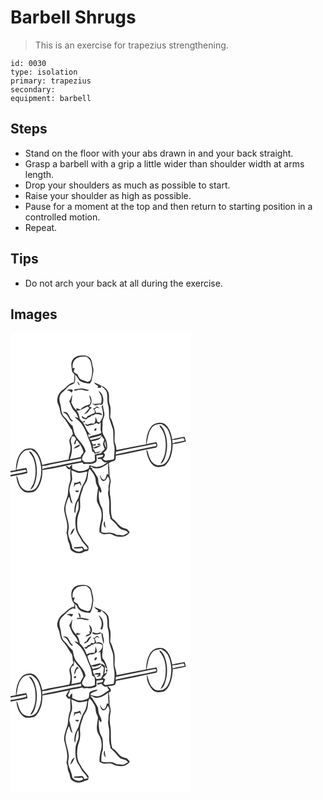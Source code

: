 # Barbell Shrugs
> This is an exercise for trapezius strengthening.

``` 
id: 0030 
type: isolation 
primary: trapezius 
secondary:  
equipment: barbell 
``` 

## Steps

 - Stand on the floor with your abs drawn in and your back straight.
 - Grasp a barbell with a grip a little wider than shoulder width at arms length.
 - Drop your shoulders as much as possible to start.
 - Raise your shoulder as high as possible.
 - Pause for a moment at the top and then return to starting position in a controlled motion.
 - Repeat.

## Tips

 - Do not arch your back at all during the exercise.

## Images

<svg width="288" height="275pt" viewBox="0 0 216 275" xmlns="http://www.w3.org/2000/svg"><g fill="#FFF"><path d="M0 0h216v275H0V172.3c6.78-1.27 13.64-2.24 20.29-4.13-.21-2.11-.59-4.21-1.37-6.19-3.94.87-7.9 1.6-11.87 2.29 1.69-7.11 1.92-15.27 7.44-20.73 2.53-2.94 6.57-3.05 10.11-3.67 2.82 2.01 5.98 3.86 7.67 7.02 6.2 11.11 6.13 25.3.22 36.51-1.85 3.47-5.18 6.41-9.37 5.95-5.37 1.2-9.99-2.89-12.01-7.51-1.92-3.39-1.7-7.63-4.09-10.77.34 6.88 2.64 14.41 8.3 18.77 3.52 2.9 8.32 1.59 12.39 1.02 4.09-1.96 6.21-6.31 7.91-10.28 2.2-5.02 2.73-10.57 2.62-16 16.08-2.15 31.84-6.27 47.8-9.15.49.51 1.48 1.55 1.97 2.06 4.52-.91 9.58.83 13.7-1.81 2.73-2.06 1.61-5.51 1.28-8.35 2.62-.48 5.24-1.07 7.91-1.13.91 3.78-4.25 2.42-6.1 3.84-.93 2.64 2.29.89 3.72 1.08 1.98 2.81 4.6 5.58 8.52 4-1.89 1.16-3.77 2.34-5.6 3.58-2.75.92-5.46 2.51-8.45 2.14-2.8-.36-5.47-1.35-8.19-2.05-.32 1.31-.65 2.63-.99 3.95-3.47 2.26-7.67 3.53-11.82 3.2-2.8-.51-5.32-1.91-7.92-2.99-.03-1.64-.07-3.28-.13-4.92-1.49.91-2.44 2.37-3.34 3.82-1.15-1.34-2.46-2.58-4.42-2.01 1.67 1.55 3.26 5.85 5.9 3.26-.68 3.59-.35 7.24-.1 10.85.42 3.5-1.42 6.64-2.06 9.98-.89 3.68-.65 7.51-1.36 11.21-1.6 5.21-3.88 10.32-4.2 15.82.14 7.2 3.77 13.85 3.74 21.08.02 2.76-.26 5.53-.96 8.21 1.7 3.72.91 8.02 2.88 11.64 1.34 2.46 1 5.42 2.14 7.92 3.85 4.87 11.83 6.23 16.82 2.43 1.42-.47 3.54-.08 4.33-1.65.58-1.23.15-2.65.22-3.95-2.35-3.66-5.94-6.36-7.86-10.3-1.91-3.81-4.95-7.18-5.33-11.6-.73-6.49-.55-13.35 2.02-19.45 2.4-5.5.64-11.54 1.21-17.29.59-4.14 2.43-7.95 3.51-11.97.85-3.7 4.13-6.26 4.93-9.98 1.5-4.16.29-8.98 2.95-12.72 3.75 4.03 7.35 9 7.37 14.75.04 2.89 1.87 5.26 2.73 7.91-.62 5.29-1.81 10.6-1.33 15.95 1.33 4.51 4.76 8.22 5.26 13 1.82 8.27-3.15 16.04-2.13 24.34 1.61.92 3.17 2.15 5.07 2.38 2.73.19 5.42-.75 8.14-.42 3.34.99 6.26 3.33 9.89 3.21 4.8 1.07 10.7-.78 13.1-5.3-1.6-1.7-2.86-4.24-5.48-4.38-7.1-.86-9.8-8.46-15.36-11.95-2.93-7.94-1.04-16.59-2.18-24.8-1.28-6.11-1.36-12.56.11-18.64.83-3.22-1.47-6.15-1.36-9.35.15-4.58-.13-9.16-.88-13.68.89-.6 1.78-1.18 2.69-1.74 1.71-.55 3.71-.69 5.06-2.01.96-1.56.58-3.52.8-5.26 15.31-2.57 30.41-6.23 45.65-9.14 1.17-.45 3.11-.13 3.63-1.55 1.18-1.78-.14-3.74-.6-5.52-4 .78-8.01 1.53-12.02 2.29 1.99-6.63 1.91-14.16 6.53-19.75 2.45-3.53 6.99-4.19 10.97-4.37 4.41 1.66 7.85 5.36 9.49 9.75 3.83 9.78 3.79 21.06-.09 30.82-1.82 4.37-5.41 9.13-10.7 8.77-4.88 1.05-9.25-2.54-11.36-6.64-1.92-3.21-2.48-6.95-3.61-10.44-.33-.23-1-.69-1.33-.91.93 6.6 2.99 13.59 8.14 18.16 3.74 3.28 9.18 2.19 13.51 1 7.79-6.16 9.69-16.94 9.98-26.33 5.34-.76 10.66-1.75 15.85-3.21-.52-1.85-1.01-3.71-1.6-5.54-4.99.76-9.96 1.64-14.81 3-1.21-6.15-2.8-12.74-7.55-17.19-4.3-4.3-11.48-3-16.03.15-6.07 5.9-7.54 14.88-7.84 22.99-11.89 2.06-23.73 4.49-35.56 6.89.19-3.72-1.54-7.05-2.32-10.58.05-5.66.98-11.5-.76-17.03-1.32-3.91-1.93-8.16-4.46-11.54.42-5.6 1.32-11.51-.88-16.86-1.26-4.51.52-9.46-1.49-13.88-1.52-3.08-4.14-5.86-7.45-6.96-3.3-1.06-6.09-3.23-9.43-4.2 1.06 2.13 3.09 3.35 5.1 4.46-.31.4-.92 1.22-1.23 1.62 1.38.12 2.76.23 4.14.35l.44-2.25c2.34 1.99 4.89 3.9 6.46 6.61 1.81 5.34.23 11.18 2.01 16.52 1.44 4.91.82 10.09 1.08 15.12 1.47 4.42 2.89 8.86 4.44 13.26 1.4 6.2-.07 12.68 1.41 18.89 1.62 5.47.02 11.13.19 16.7l-.52.95c-3.22.78-6.53 1.08-9.79 1.65-1.17-.71-2.34-1.4-3.56-2.01 2.09-1.8 4.59-5.79.92-7.42 1.95-1.56 4.16-3.25 4.57-5.89.34-2.73-.32-5.46-.86-8.12-.78-4.09-4.22-7.09-4.8-11.26-.44-3.59.43-7.21.09-10.83-.27-2.47.96-4.72 1.67-7.01 2.04-4.83-1.55-9.65-1-14.6-.57.71-1.13 1.42-1.68 2.13.82 3.78 2.17 7.64 1.44 11.56-.78 2.71-2.42 5.06-3.72 7.53l-2.88-.52c-.38-2.22-1.31-4.26-2.37-6.22.06 2.8.23 5.72-1.47 8.13-2.72-.36-5.54-.34-7.87 1.32-1.21-.48-2.43-.97-3.64-1.46 1.09 1.17 2.02 3.51 4.03 3.03 3.29-1.55 7.29-.94 10.14-3.49.95.37 1.88.76 2.81 1.18.77-.65 1.55-1.29 2.34-1.92.07 2.91.01 5.83-.18 8.74.34 1.27.69 2.54 1.05 3.81-4.73 2.83-10.68 2.29-15.27 5.29-.08-1.28-.74-2.64-.29-3.92l3.28 1.16c-5.45-3.62-6.52-10.31-10.09-15.36h2.42c-.01-.54-.02-1.61-.03-2.15-.87.58-1.73 1.16-2.59 1.76-1.1-1.12-2.22-2.22-3.34-3.31-.8-3.48-1.06-7.38-3.84-9.99 4.87-.73 8.98-3.32 13.37-5.32.66.56 1.32 1.13 1.98 1.7-1.22 1.59-2.4 3.23-3.61 4.84-1.13.86-2.11 1.87-2.71 3.18 1.61-.9 3.18-1.87 4.7-2.91 1.06-2.12 2.55-3.98 4.65-5.15-1.16-.53-2.31-1.08-3.46-1.62 4.26-3.24 3.52-10.07.49-13.91-.38 2.65 1.11 5 1.54 7.52-.31 1.39-.81 2.72-1.24 4.08-4.21.86-8.06 2.8-11.11 5.85a41.34 41.34 0 0 1-5.11-1.35c.16.66.47 1.98.63 2.64-3.01-2.54-4.99-5.95-6.45-9.55.43-3.05 1.01-6.08 1.24-9.16-1.85 2.26-1.7 5.59-3.84 7.6 2.01 3.84 2.84 8.37 6.01 11.52 2.45 2.33 3.99 5.32 4.9 8.54-1.57-.51-3.14-1-4.73-1.41 2.56 2.73 5.89 4.69 8.14 7.72 3.73 5.38 6.6 11.28 8.47 17.54 2.64 5.11 4.21 10.59 4.84 16.29 1.67.49 2.72 1.6 3.14 3.31.39-.41.77-.82 1.17-1.22 2.38.35 4.37-1.03 6.34-2.12-2.25.27-4.52.63-6.65 1.46-1.12-1.8-2.25-3.59-3.38-5.39 3.72 1.35 7.36-1.5 10.35-3.33-3.4.33-6.58 1.56-9.63 2.99-.19-.68-.56-2.03-.74-2.7.78.06 2.35.19 3.14.26l.96-2.21c-1.33.29-2.66.59-3.98.9-.57-1.33-1.16-2.64-1.75-3.95 3.05-.57 6.18-1.05 9.03-2.35 1.4-1.07 2.3-2.65 3.42-3.99 1.02 1.4 2.05 2.8 3.06 4.21-.57 1.92-1.29 3.82-1.53 5.82.51 1.95 1.4 3.78 2.16 5.65-1.84 1.33-3.18 3.16-4.65 4.84-2.47.6-4.98.99-7.4 1.78.07 2.26.16 4.53.32 6.8-3.44 3.25-8.33 2.22-12.59 2.1-.97-.97-1.94-1.93-2.92-2.89-.44-4.01 2.63-6.8 4.26-10.09-1.6-8.11-8.76-12.92-12.71-19.73-1.53-3.43-1.96-7.23-2.97-10.82-4.17-2.87-6.2-7.72-10.09-10.87-4.02-3.99-3.16-10.15-4.63-15.19-1.31-4.3-1.84-9.6 1.5-13.14 2.65-2.4 5.28-4.81 7.71-7.43 2.13-2.39 5.63-2.8 7.94-4.85.88-3.22.59-6.62.68-9.92 2.16 2.02 3.25 4.85 5.15 7.08 3.58 2.87 8.32 3.21 12.71 3.63.8-1.52 1.9-2.97 2.1-4.72.54-5.02 3.05-10.01 1.36-15.09-1.32-3.91-.61-8.96-4.31-11.68-3.17-2.76-7.73-2.12-11.61-2-5.03.24-9.63 4.45-9.99 9.53-.07 3.32.61 6.6 1.02 9.89l2.73 3.12c-.14 3.17-.28 6.34-.59 9.5-5.61.66-8.82 5.64-13.04 8.73-5.71 3.75-9.03 11.92-5.63 18.24 1.71 3.18 1.67 6.87 2.75 10.25 1.07 3.37 3.94 5.62 5.93 8.42 2.77 3.66 4.54 7.99 7.51 11.5.41 1.6.82 3.2 1.24 4.8-1.38 2.13-2.97 4.16-4.02 6.49-.76 2.73.58 5.45.9 8.15.96 5.41-1.72 10.49-2.06 15.83-10.53 2.41-21.31 3.69-31.72 6.59-1.33-6.5-3.51-13.34-8.67-17.84-3.73-3.1-9.14-1.98-13.22-.3-7.61 5.47-9.45 15.6-9.68 24.39-2.16.34-4.3.72-6.44 1.18l-.01-.83V0m80.02 57.87c.63 1.88 1.21 3.9 2.79 5.24.4-2.27-1.49-3.72-2.79-5.24m-3.35 10.07c-.1.38-.29 1.15-.39 1.53 2.61-.29 5.14-1.11 7.76-1.36 3.51-.37 7.07 3.06 10.21.28-3.4-.36-6.61-2.04-10.08-1.68-2.53.21-5 .81-7.5 1.23m-9.1 1.54c2.4-.91 4.25.59 5.57 2.42.54-1.1 1.82-2.04 1.5-3.39-2.17-1.24-5.46-1.19-7.07.97m38.21.08c.83 2.25 2.28 4.21 3.19 6.43.61 2.9.52 5.94-.29 8.8-3.68.12-7.49 1.17-11.05-.22 1.37.97 2.82 1.84 4.31 2.62 2.14-.39 4.49-2.06 6.61-.86.51-.14 1.54-.42 2.05-.55 1.81-5.74.62-12.97-4.82-16.22m-7.02 21.22c1.92.9 3.29 3.95 1.85 5.69-2.84.63-5.12 2.52-7.89 3.3-.68.87-1.35 1.75-2.01 2.63-1.81-.47-3.52-1.29-4.65-2.86-1.75 2.97 2.89 3.96 4.96 4.32 1.21-1.55 2.68-2.87 4.73-3.07l1.56-1.6c1.69-.24 3.31-.76 4.65-1.86 2.8.04 5.56.52 8.19 1.52-.83-3.53-4.97-2.92-7.72-3.02-.02-1.56-.58-2.9-1.68-4.03.92-.72 1.84-1.43 2.77-2.15 1.15.44 2.34.8 3.54 1.08-1.02-.9-2.1-1.74-3.14-2.6-1.64 1.07-2.93 3.05-5.16 2.65m-35.98 4.23c2.11 1.28 4.69 2.2 5.79 4.6 1.64 2.3 2.46 5.8 5.46 6.68l.95-1.1c-3.66-1.35-3.8-5.7-6.19-8.29-1.33-1.96-3.88-2.06-6.01-1.89m116.13 15.71c.06.48.19 1.46.25 1.95 4.66 4.96 6.62 11.8 7.03 18.46.37 6.3-.03 12.79-2.44 18.68-.98 2.56-2.87 4.65-3.72 7.27 3.13-1.19 4.36-4.52 5.45-7.4 2.95-8.54 3.2-17.9.97-26.64-1.32-4.61-3.01-9.92-7.54-12.32m-87.66 3.1c.65.55.65.55 0 0m11.14.55c-1.35.22-2.36 2.16-1.36 3.25 1.5.58 3.29-2.98 1.36-3.25m1.51 19.79c1.18.46 3.41.78 4.11-.5-.92-.99-4.01-1.25-4.11.5m-81.88 8.08c1.97 2.93 4.49 5.56 5.62 8.98 3.32 9.11 3.26 19.43.24 28.61-.81 2.98-3.21 5.22-3.91 8.22 3.59-1.63 4.68-5.75 5.86-9.16 2.74-10.09 2.55-21.29-1.79-30.91-1.36-2.4-2.67-5.99-6.02-5.74z"/><path d="M78.38 31.31c3.57-2.97 8.45-2.76 12.81-2.73 2.71 2.07 5.44 4.62 5.46 8.32 1.98 6.72 1.77 14.11-1.04 20.56-.67.33-2.01.99-2.68 1.33-2.93-.83-5.9-1.63-8.63-3.01-2.01-1.21-2.87-3.55-3.62-5.65a83.465 83.465 0 0 1-4.85-3.24c.26-1.68.71-3.31 1.26-4.91-.61.13-1.85.4-2.46.54-.52-4.02.24-8.7 3.75-11.21zM94.57 126.77c4.82-1.5 9.93-2.25 14.69-4.1-.43 1.27-.99 2.73-2.39 3.2-3.33 1.29-6.91 1.72-10.3 2.81-.5-.48-1.5-1.44-2-1.91zM73.74 124.21c.73.04 2.19.14 2.92.18.64 1.14 1.59 2.12 2.09 3.33-1.62 1.66-2.14 3.9-2.46 6.13 2.76.39 1.63-3.19 2.91-4.69.2.02.59.07.79.09 3.16 3.79 6.17 7.93 7.32 12.82.95 2.94-3.06 3.99-2.94 6.82-4.33 1.17-8.79 1.7-13.15 2.75 2.33-6.28 3.47-13.15 1.59-19.72-1.03-2.61.15-5.23.93-7.71m2.07 14.83c2.74-1.03 7.28-1.78 7.74-5.11-2.76 1.06-6.29 2.34-7.74 5.11zM194.14 128.32c4.52.46 8.91-1.41 13.34-2.1.32.93 2.34 2.3 1 3.16-4.58 1.42-9.54 1.33-13.97 3.3-.09-1.09-.28-3.27-.37-4.36zM114.7 138.35c-1.03-2.73-2.87-5.51-1.08-8.38.45 2.78 1.05 5.56 1.08 8.38zM173.03 133.13c1.78-.72 3.02 2.82.88 2.89-15.95 3.26-31.89 6.61-47.86 9.83.23-1.09.46-2.17.69-3.25 15.34-3.58 30.88-6.22 46.29-9.47zM49.98 157.53c11.63-2.19 23.21-4.63 34.86-6.71-.01.74-.02 2.23-.03 2.98-13.69 2.29-27.15 5.65-40.81 8.1-2.05.39-4.24.64-5.94 1.98.04-1.46.04-2.92.01-4.38 4.07.56 7.94-1.36 11.91-1.97zM96.61 160.05c6.27 5.58 15.04 1.09 20.44-3.5.11 4.46.39 8.91.49 13.37-.49-.11-1.48-.35-1.97-.47-.44 2.37-.98 4.81-2.61 6.68-2.72.61-4.49-2.46-4.86-4.75h-.9c.76 2.21 1.15 4.88 3.25 6.28 3.36.76 5.24-2.84 6.18-5.45 1.07 1.46 2.24 3.04 2.28 4.93.06 3.07-1.79 5.91-1.26 9.02.29 1.99-.44 3.9-.64 5.86.05 2.4.78 4.72 1.13 7.09 1.29 7.36-.97 15 1.77 22.16-.08.36-.22 1.09-.29 1.46 1.8 1.74 3.64 3.44 5.45 5.18 2.43 2.27 3.85 5.54 6.86 7.17 2.92 2.17 7.5 1.08 9.13 5-1.78.82-3.4 1.91-5.15 2.79-2.61.42-5.24-.68-7.88-.27-2.6-1.21-5.14-2.95-8.12-2.87-3.63-.22-7.58 1.21-10.92-.78 0-4.68-.07-9.5 1.86-13.87-.13-6.08 1.02-12.79-2.66-18.1-2.33-5.67-2.77-12.18-1.82-18.22.34.77 1.02 2.3 1.37 3.06.34-.19 1.02-.57 1.36-.77.52-3.36-1.82-5.95-2.89-8.91-1.44-3.14-.16-7-2.3-9.87-2.01-2.93-3.26-6.48-6.18-8.67l1.04-.82c-.7-.3-2.11-.9-2.82-1.2l.66-1.53m17.95 73.9c-1.01-2.49-1.65-5.08-1.16-7.78-2.72 1.55-1.71 6.84 1.16 7.78zM0 167.4c6.03-.76 11.91-2.48 17.94-3.21.38.55 1.15 1.65 1.53 2.2-6.38 1.81-12.95 2.88-19.47 4.06v-3.05zM73.01 164.81c2.71.73 5.1 2.29 7.8 3.05 3.82.52 7.6-.7 11.31-1.46-.64 4.44-1.2 9.08-3.52 13.02-3.85 5.69-5.05 12.6-7.41 18.94-3.25 5-5.14 10.95-4.44 16.94l.97 1.13c.94-5.13.39-10.79 3.84-15.14.16 4.4.93 9.09-1.13 13.2-3.12 6.2-2.94 13.44-1.96 20.13.68 5.68 4.73 9.95 7.04 14.98 2.21 3.24 5.38 5.77 7.27 9.28-1.19 1.17-2.76 1.12-4.28 1.04-.71-1.24-.97-3.16-2.62-3.5-2.63.3-5.24.81-7.89.59-1.2-.15-1.95.38-2.26 1.61 3.41-.27 6.83.82 10.14-.57.47.96 1.92 2.31.31 3.08-3.94 2.76-9.6.88-12.14-2.94-.21-7.6-6.77-14.29-4.33-22.02 1.59-9.62-4.95-18.49-3.52-28.09.84-3.95 2-7.86 3.84-11.47 1.9 2.4 1.15 7.09 4.44 8.09-1.71-5.07-2.96-10.29-3.8-15.57.14-4.55 2.29-8.64 3.31-13 .08-3.79-.71-7.54-.97-11.32m3.51 14.98c-.2 1.8-.37 3.61-.29 5.43.52-1.06.95-2.16 1.41-3.24 1.83-.46 3.64-.98 5.41-1.65.32 1.31 1.08 2.28 2.27 2.9-.54-1.75-1.19-3.46-1.85-5.16-2.15 1.17-4.49 1.84-6.95 1.72m1.32 9.38c-.01 2.53 4.31 2.7 4.23.16-1.41-.08-2.82-.13-4.23-.16m-6.05 53.5c1.01-.91 1.99-1.85 2.95-2.82.48-1.89 1.49-3.57 2.43-5.25-3.45.63-4.57 5.12-5.38 8.07z"/></g><g fill="#333"><path d="M73 36.88c.36-5.08 4.96-9.29 9.99-9.53 3.88-.12 8.44-.76 11.61 2 3.7 2.72 2.99 7.77 4.31 11.68 1.69 5.08-.82 10.07-1.36 15.09-.2 1.75-1.3 3.2-2.1 4.72-4.39-.42-9.13-.76-12.71-3.63-1.9-2.23-2.99-5.06-5.15-7.08-.09 3.3.2 6.7-.68 9.92-2.31 2.05-5.81 2.46-7.94 4.85-2.43 2.62-5.06 5.03-7.71 7.43-3.34 3.54-2.81 8.84-1.5 13.14 1.47 5.04.61 11.2 4.63 15.19 3.89 3.15 5.92 8 10.09 10.87 1.01 3.59 1.44 7.39 2.97 10.82 3.95 6.81 11.11 11.62 12.71 19.73-1.63 3.29-4.7 6.08-4.26 10.09.98.96 1.95 1.92 2.92 2.89 4.26.12 9.15 1.15 12.59-2.1-.16-2.27-.25-4.54-.32-6.8 2.42-.79 4.93-1.18 7.4-1.78 1.47-1.68 2.81-3.51 4.65-4.84-.76-1.87-1.65-3.7-2.16-5.65.24-2 .96-3.9 1.53-5.82-1.01-1.41-2.04-2.81-3.06-4.21-1.12 1.34-2.02 2.92-3.42 3.99-2.85 1.3-5.98 1.78-9.03 2.35.59 1.31 1.18 2.62 1.75 3.95 1.32-.31 2.65-.61 3.98-.9l-.96 2.21c-.79-.07-2.36-.2-3.14-.26.18.67.55 2.02.74 2.7 3.05-1.43 6.23-2.66 9.63-2.99-2.99 1.83-6.63 4.68-10.35 3.33 1.13 1.8 2.26 3.59 3.38 5.39 2.13-.83 4.4-1.19 6.65-1.46-1.97 1.09-3.96 2.47-6.34 2.12-.4.4-.78.81-1.17 1.22-.42-1.71-1.47-2.82-3.14-3.31-.63-5.7-2.2-11.18-4.84-16.29-1.87-6.26-4.74-12.16-8.47-17.54-2.25-3.03-5.58-4.99-8.14-7.72 1.59.41 3.16.9 4.73 1.41-.91-3.22-2.45-6.21-4.9-8.54-3.17-3.15-4-7.68-6.01-11.52 2.14-2.01 1.99-5.34 3.84-7.6-.23 3.08-.81 6.11-1.24 9.16 1.46 3.6 3.44 7.01 6.45 9.55-.16-.66-.47-1.98-.63-2.64 1.68.56 3.38 1.01 5.11 1.35 3.05-3.05 6.9-4.99 11.11-5.85.43-1.36.93-2.69 1.24-4.08-.43-2.52-1.92-4.87-1.54-7.52 3.03 3.84 3.77 10.67-.49 13.91 1.15.54 2.3 1.09 3.46 1.62-2.1 1.17-3.59 3.03-4.65 5.15a61.242 61.242 0 0 1-4.7 2.91c.6-1.31 1.58-2.32 2.71-3.18 1.21-1.61 2.39-3.25 3.61-4.84-.66-.57-1.32-1.14-1.98-1.7-4.39 2-8.5 4.59-13.37 5.32 2.78 2.61 3.04 6.51 3.84 9.99 1.12 1.09 2.24 2.19 3.34 3.31.86-.6 1.72-1.18 2.59-1.76.01.54.02 1.61.03 2.15h-2.42c3.57 5.05 4.64 11.74 10.09 15.36l-3.28-1.16c-.45 1.28.21 2.64.29 3.92 4.59-3 10.54-2.46 15.27-5.29-.36-1.27-.71-2.54-1.05-3.81.19-2.91.25-5.83.18-8.74-.79.63-1.57 1.27-2.34 1.92-.93-.42-1.86-.81-2.81-1.18-2.85 2.55-6.85 1.94-10.14 3.49-2.01.48-2.94-1.86-4.03-3.03 1.21.49 2.43.98 3.64 1.46 2.33-1.66 5.15-1.68 7.87-1.32 1.7-2.41 1.53-5.33 1.47-8.13 1.06 1.96 1.99 4 2.37 6.22l2.88.52c1.3-2.47 2.94-4.82 3.72-7.53.73-3.92-.62-7.78-1.44-11.56.55-.71 1.11-1.42 1.68-2.13-.55 4.95 3.04 9.77 1 14.6-.71 2.29-1.94 4.54-1.67 7.01.34 3.62-.53 7.24-.09 10.83.58 4.17 4.02 7.17 4.8 11.26.54 2.66 1.2 5.39.86 8.12-.41 2.64-2.62 4.33-4.57 5.89 3.67 1.63 1.17 5.62-.92 7.42 1.22.61 2.39 1.3 3.56 2.01 3.26-.57 6.57-.87 9.79-1.65l.52-.95c-.17-5.57 1.43-11.23-.19-16.7-1.48-6.21-.01-12.69-1.41-18.89-1.55-4.4-2.97-8.84-4.44-13.26-.26-5.03.36-10.21-1.08-15.12-1.78-5.34-.2-11.18-2.01-16.52-1.57-2.71-4.12-4.62-6.46-6.61l-.44 2.25c-1.38-.12-2.76-.23-4.14-.35.31-.4.92-1.22 1.23-1.62-2.01-1.11-4.04-2.33-5.1-4.46 3.34.97 6.13 3.14 9.43 4.2 3.31 1.1 5.93 3.88 7.45 6.96 2.01 4.42.23 9.37 1.49 13.88 2.2 5.35 1.3 11.26.88 16.86 2.53 3.38 3.14 7.63 4.46 11.54 1.74 5.53.81 11.37.76 17.03.78 3.53 2.51 6.86 2.32 10.58 11.83-2.4 23.67-4.83 35.56-6.89.3-8.11 1.77-17.09 7.84-22.99 4.55-3.15 11.73-4.45 16.03-.15 4.75 4.45 6.34 11.04 7.55 17.19 4.85-1.36 9.82-2.24 14.81-3 .59 1.83 1.08 3.69 1.6 5.54-5.19 1.46-10.51 2.45-15.85 3.21-.29 9.39-2.19 20.17-9.98 26.33-4.33 1.19-9.77 2.28-13.51-1-5.15-4.57-7.21-11.56-8.14-18.16.33.22 1 .68 1.33.91 1.13 3.49 1.69 7.23 3.61 10.44 2.11 4.1 6.48 7.69 11.36 6.64 5.29.36 8.88-4.4 10.7-8.77 3.88-9.76 3.92-21.04.09-30.82-1.64-4.39-5.08-8.09-9.49-9.75-3.98.18-8.52.84-10.97 4.37-4.62 5.59-4.54 13.12-6.53 19.75 4.01-.76 8.02-1.51 12.02-2.29.46 1.78 1.78 3.74.6 5.52-.52 1.42-2.46 1.1-3.63 1.55-15.24 2.91-30.34 6.57-45.65 9.14-.22 1.74.16 3.7-.8 5.26-1.35 1.32-3.35 1.46-5.06 2.01-.91.56-1.8 1.14-2.69 1.74.75 4.52 1.03 9.1.88 13.68-.11 3.2 2.19 6.13 1.36 9.35-1.47 6.08-1.39 12.53-.11 18.64 1.14 8.21-.75 16.86 2.18 24.8 5.56 3.49 8.26 11.09 15.36 11.95 2.62.14 3.88 2.68 5.48 4.38-2.4 4.52-8.3 6.37-13.1 5.3-3.63.12-6.55-2.22-9.89-3.21-2.72-.33-5.41.61-8.14.42-1.9-.23-3.46-1.46-5.07-2.38-1.02-8.3 3.95-16.07 2.13-24.34-.5-4.78-3.93-8.49-5.26-13-.48-5.35.71-10.66 1.33-15.95-.86-2.65-2.69-5.02-2.73-7.91-.02-5.75-3.62-10.72-7.37-14.75-2.66 3.74-1.45 8.56-2.95 12.72-.8 3.72-4.08 6.28-4.93 9.98-1.08 4.02-2.92 7.83-3.51 11.97-.57 5.75 1.19 11.79-1.21 17.29-2.57 6.1-2.75 12.96-2.02 19.45.38 4.42 3.42 7.79 5.33 11.6 1.92 3.94 5.51 6.64 7.86 10.3-.07 1.3.36 2.72-.22 3.95-.79 1.57-2.91 1.18-4.33 1.65-4.99 3.8-12.97 2.44-16.82-2.43-1.14-2.5-.8-5.46-2.14-7.92-1.97-3.62-1.18-7.92-2.88-11.64.7-2.68.98-5.45.96-8.21.03-7.23-3.6-13.88-3.74-21.08.32-5.5 2.6-10.61 4.2-15.82.71-3.7.47-7.53 1.36-11.21.64-3.34 2.48-6.48 2.06-9.98-.25-3.61-.58-7.26.1-10.85-2.64 2.59-4.23-1.71-5.9-3.26 1.96-.57 3.27.67 4.42 2.01.9-1.45 1.85-2.91 3.34-3.82.06 1.64.1 3.28.13 4.92 2.6 1.08 5.12 2.48 7.92 2.99 4.15.33 8.35-.94 11.82-3.2.34-1.32.67-2.64.99-3.95 2.72.7 5.39 1.69 8.19 2.05 2.99.37 5.7-1.22 8.45-2.14 1.83-1.24 3.71-2.42 5.6-3.58-3.92 1.58-6.54-1.19-8.52-4-1.43-.19-4.65 1.56-3.72-1.08 1.85-1.42 7.01-.06 6.1-3.84-2.67.06-5.29.65-7.91 1.13.33 2.84 1.45 6.29-1.28 8.35-4.12 2.64-9.18.9-13.7 1.81-.49-.51-1.48-1.55-1.97-2.06-15.96 2.88-31.72 7-47.8 9.15.11 5.43-.42 10.98-2.62 16-1.7 3.97-3.82 8.32-7.91 10.28-4.07.57-8.87 1.88-12.39-1.02-5.66-4.36-7.96-11.89-8.3-18.77 2.39 3.14 2.17 7.38 4.09 10.77 2.02 4.62 6.64 8.71 12.01 7.51 4.19.46 7.52-2.48 9.37-5.95 5.91-11.21 5.98-25.4-.22-36.51-1.69-3.16-4.85-5.01-7.67-7.02-3.54.62-7.58.73-10.11 3.67-5.52 5.46-5.75 13.62-7.44 20.73 3.97-.69 7.93-1.42 11.87-2.29.78 1.98 1.16 4.08 1.37 6.19-6.65 1.89-13.51 2.86-20.29 4.13v-1.85c6.52-1.18 13.09-2.25 19.47-4.06-.38-.55-1.15-1.65-1.53-2.2-6.03.73-11.91 2.45-17.94 3.21v-2.41l.01.83c2.14-.46 4.28-.84 6.44-1.18.23-8.79 2.07-18.92 9.68-24.39 4.08-1.68 9.49-2.8 13.22.3 5.16 4.5 7.34 11.34 8.67 17.84 10.41-2.9 21.19-4.18 31.72-6.59.34-5.34 3.02-10.42 2.06-15.83-.32-2.7-1.66-5.42-.9-8.15 1.05-2.33 2.64-4.36 4.02-6.49-.42-1.6-.83-3.2-1.24-4.8-2.97-3.51-4.74-7.84-7.51-11.5-1.99-2.8-4.86-5.05-5.93-8.42-1.08-3.38-1.04-7.07-2.75-10.25-3.4-6.32-.08-14.49 5.63-18.24 4.22-3.09 7.43-8.07 13.04-8.73.31-3.16.45-6.33.59-9.5l-2.73-3.12c-.41-3.29-1.09-6.57-1.02-9.89m5.38-5.57c-3.51 2.51-4.27 7.19-3.75 11.21.61-.14 1.85-.41 2.46-.54-.55 1.6-1 3.23-1.26 4.91 1.58 1.13 3.19 2.22 4.85 3.24.75 2.1 1.61 4.44 3.62 5.65 2.73 1.38 5.7 2.18 8.63 3.01.67-.34 2.01-1 2.68-1.33 2.81-6.45 3.02-13.84 1.04-20.56-.02-3.7-2.75-6.25-5.46-8.32-4.36-.03-9.24-.24-12.81 2.73m16.19 95.46c.5.47 1.5 1.43 2 1.91 3.39-1.09 6.97-1.52 10.3-2.81 1.4-.47 1.96-1.93 2.39-3.2-4.76 1.85-9.87 2.6-14.69 4.1m-20.83-2.56c-.78 2.48-1.96 5.1-.93 7.71 1.88 6.57.74 13.44-1.59 19.72 4.36-1.05 8.82-1.58 13.15-2.75-.12-2.83 3.89-3.88 2.94-6.82-1.15-4.89-4.16-9.03-7.32-12.82-.2-.02-.59-.07-.79-.09-1.28 1.5-.15 5.08-2.91 4.69.32-2.23.84-4.47 2.46-6.13-.5-1.21-1.45-2.19-2.09-3.33-.73-.04-2.19-.14-2.92-.18m120.4 4.11c.09 1.09.28 3.27.37 4.36 4.43-1.97 9.39-1.88 13.97-3.3 1.34-.86-.68-2.23-1-3.16-4.43.69-8.82 2.56-13.34 2.1m-79.44 10.03c-.03-2.82-.63-5.6-1.08-8.38-1.79 2.87.05 5.65 1.08 8.38m58.33-5.22c-15.41 3.25-30.95 5.89-46.29 9.47-.23 1.08-.46 2.16-.69 3.25 15.97-3.22 31.91-6.57 47.86-9.83 2.14-.07.9-3.61-.88-2.89m-123.05 24.4c-3.97.61-7.84 2.53-11.91 1.97.03 1.46.03 2.92-.01 4.38 1.7-1.34 3.89-1.59 5.94-1.98 13.66-2.45 27.12-5.81 40.81-8.1.01-.75.02-2.24.03-2.98-11.65 2.08-23.23 4.52-34.86 6.71m46.63 2.52l-.66 1.53c.71.3 2.12.9 2.82 1.2l-1.04.82c2.92 2.19 4.17 5.74 6.18 8.67 2.14 2.87.86 6.73 2.3 9.87 1.07 2.96 3.41 5.55 2.89 8.91-.34.2-1.02.58-1.36.77-.35-.76-1.03-2.29-1.37-3.06-.95 6.04-.51 12.55 1.82 18.22 3.68 5.31 2.53 12.02 2.66 18.1-1.93 4.37-1.86 9.19-1.86 13.87 3.34 1.99 7.29.56 10.92.78 2.98-.08 5.52 1.66 8.12 2.87 2.64-.41 5.27.69 7.88.27 1.75-.88 3.37-1.97 5.15-2.79-1.63-3.92-6.21-2.83-9.13-5-3.01-1.63-4.43-4.9-6.86-7.17-1.81-1.74-3.65-3.44-5.45-5.18.07-.37.21-1.1.29-1.46-2.74-7.16-.48-14.8-1.77-22.16-.35-2.37-1.08-4.69-1.13-7.09.2-1.96.93-3.87.64-5.86-.53-3.11 1.32-5.95 1.26-9.02-.04-1.89-1.21-3.47-2.28-4.93-.94 2.61-2.82 6.21-6.18 5.45-2.1-1.4-2.49-4.07-3.25-6.28h.9c.37 2.29 2.14 5.36 4.86 4.75 1.63-1.87 2.17-4.31 2.61-6.68.49.12 1.48.36 1.97.47-.1-4.46-.38-8.91-.49-13.37-5.4 4.59-14.17 9.08-20.44 3.5m-23.6 4.76c.26 3.78 1.05 7.53.97 11.32-1.02 4.36-3.17 8.45-3.31 13 .84 5.28 2.09 10.5 3.8 15.57-3.29-1-2.54-5.69-4.44-8.09-1.84 3.61-3 7.52-3.84 11.47-1.43 9.6 5.11 18.47 3.52 28.09-2.44 7.73 4.12 14.42 4.33 22.02 2.54 3.82 8.2 5.7 12.14 2.94 1.61-.77.16-2.12-.31-3.08-3.31 1.39-6.73.3-10.14.57.31-1.23 1.06-1.76 2.26-1.61 2.65.22 5.26-.29 7.89-.59 1.65.34 1.91 2.26 2.62 3.5 1.52.08 3.09.13 4.28-1.04-1.89-3.51-5.06-6.04-7.27-9.28-2.31-5.03-6.36-9.3-7.04-14.98-.98-6.69-1.16-13.93 1.96-20.13 2.06-4.11 1.29-8.8 1.13-13.2-3.45 4.35-2.9 10.01-3.84 15.14l-.97-1.13c-.7-5.99 1.19-11.94 4.44-16.94 2.36-6.34 3.56-13.25 7.41-18.94 2.32-3.94 2.88-8.58 3.52-13.02-3.71.76-7.49 1.98-11.31 1.46-2.7-.76-5.09-2.32-7.8-3.05z"/><path d="M80.02 57.87c1.3 1.52 3.19 2.97 2.79 5.24-1.58-1.34-2.16-3.36-2.79-5.24zM76.67 67.94c2.5-.42 4.97-1.02 7.5-1.23 3.47-.36 6.68 1.32 10.08 1.68-3.14 2.78-6.7-.65-10.21-.28-2.62.25-5.15 1.07-7.76 1.36.1-.38.29-1.15.39-1.53zM67.57 69.48c1.61-2.16 4.9-2.21 7.07-.97.32 1.35-.96 2.29-1.5 3.39-1.32-1.83-3.17-3.33-5.57-2.42zM105.78 69.56c5.44 3.25 6.63 10.48 4.82 16.22-.51.13-1.54.41-2.05.55-2.12-1.2-4.47.47-6.61.86-1.49-.78-2.94-1.65-4.31-2.62 3.56 1.39 7.37.34 11.05.22.81-2.86.9-5.9.29-8.8-.91-2.22-2.36-4.18-3.19-6.43zM98.76 90.78c2.23.4 3.52-1.58 5.16-2.65 1.04.86 2.12 1.7 3.14 2.6-1.2-.28-2.39-.64-3.54-1.08-.93.72-1.85 1.43-2.77 2.15 1.1 1.13 1.66 2.47 1.68 4.03 2.75.1 6.89-.51 7.72 3.02-2.63-1-5.39-1.48-8.19-1.52-1.34 1.1-2.96 1.62-4.65 1.86l-1.56 1.6c-2.05.2-3.52 1.52-4.73 3.07-2.07-.36-6.71-1.35-4.96-4.32 1.13 1.57 2.84 2.39 4.65 2.86.66-.88 1.33-1.76 2.01-2.63 2.77-.78 5.05-2.67 7.89-3.3 1.44-1.74.07-4.79-1.85-5.69zM62.78 95.01c2.13-.17 4.68-.07 6.01 1.89 2.39 2.59 2.53 6.94 6.19 8.29l-.95 1.1c-3-.88-3.82-4.38-5.46-6.68-1.1-2.4-3.68-3.32-5.79-4.6zM178.91 110.72c4.53 2.4 6.22 7.71 7.54 12.32 2.23 8.74 1.98 18.1-.97 26.64-1.09 2.88-2.32 6.21-5.45 7.4.85-2.62 2.74-4.71 3.72-7.27 2.41-5.89 2.81-12.38 2.44-18.68-.41-6.66-2.37-13.5-7.03-18.46-.06-.49-.19-1.47-.25-1.95zM91.25 113.82c.65.55.65.55 0 0zM102.39 114.37c1.93.27.14 3.83-1.36 3.25-1-1.09.01-3.03 1.36-3.25zM103.9 134.16c.1-1.75 3.19-1.49 4.11-.5-.7 1.28-2.93.96-4.11.5zM75.81 139.04c1.45-2.77 4.98-4.05 7.74-5.11-.46 3.33-5 4.08-7.74 5.11zM22.02 142.24c3.35-.25 4.66 3.34 6.02 5.74 4.34 9.62 4.53 20.82 1.79 30.91-1.18 3.41-2.27 7.53-5.86 9.16.7-3 3.1-5.24 3.91-8.22 3.02-9.18 3.08-19.5-.24-28.61-1.13-3.42-3.65-6.05-5.62-8.98zM76.52 179.79c2.46.12 4.8-.55 6.95-1.72.66 1.7 1.31 3.41 1.85 5.16-1.19-.62-1.95-1.59-2.27-2.9-1.77.67-3.58 1.19-5.41 1.65-.46 1.08-.89 2.18-1.41 3.24-.08-1.82.09-3.63.29-5.43zM77.84 189.17c1.41.03 2.82.08 4.23.16.08 2.54-4.24 2.37-4.23-.16zM114.56 233.95c-2.87-.94-3.88-6.23-1.16-7.78-.49 2.7.15 5.29 1.16 7.78zM71.79 242.67c.81-2.95 1.93-7.44 5.38-8.07-.94 1.68-1.95 3.36-2.43 5.25-.96.97-1.94 1.91-2.95 2.82z"/></g></svg>
<svg width="288" height="275pt" viewBox="0 0 216 275" xmlns="http://www.w3.org/2000/svg"><g fill="#FFF"><path d="M0 0h216v275H0V167.31c6.82-1.22 13.67-2.33 20.37-4.11-.36-2.08-.78-4.15-1.3-6.2-3.99.79-7.97 1.57-11.97 2.27 1.53-6.94 1.88-14.75 6.93-20.26 2.47-2.97 6.45-3.88 10.14-3.91 5.62 1.95 9.24 7.39 10.78 12.94 3.44 10.09 2.37 21.63-2.8 30.92-3.34 6.87-14.27 7.56-18.74 1.55-3.19-3.73-3.92-8.71-5.45-13.2-.19-.01-.57-.04-.75-.05.27 6.5 2.86 13.49 8.12 17.59 3.52 2.86 8.28 1.59 12.33 1.02 4.11-1.92 6.24-6.27 7.94-10.23 2.21-5.01 2.69-10.55 2.69-15.97 10.72-1.52 21.27-4.06 31.93-5.93-1.25 2.1-2.73 4.08-3.75 6.32 1.27 1.8 2.88 4.91 5.53 3.38-1.07 5.45 1.06 11.15-.94 16.46-1.72 4.69-1.83 9.71-2.39 14.61-1.86 7.02-5.75 14.11-3.7 21.56 2.01 7.89 4.56 16.1 2.18 24.25.47 1.57.94 3.14 1.4 4.72-.2 2.38.43 4.68 1.42 6.82 1.19 2.53 1.17 5.42 2.24 7.98 3.88 4.97 11.63 5.94 16.83 2.55 1.37-.59 3.38-.37 4.27-1.77.3-1.29.26-2.62.34-3.92-3.29-4.23-7.17-8.03-9.47-12.95-5.38-7.26-4.87-17.04-2.89-25.4 2.16-4.84 2.78-10.11 2.21-15.36-.73-6.24 2.14-11.98 3.87-17.8 1.39-3.68 4.47-6.6 5.02-10.63 1.08-3.6.02-7.8 2.47-10.93 2.86 1.76 4.19 5.01 5.85 7.78 1.95 3.14 1.06 7.1 2.58 10.41.74 1.97 2.14 3.92 1.54 6.13-.71 6.08-2.78 12.89.82 18.44 3.7 5.8 4.7 13.1 2.8 19.7-1.26 4.32-1.78 8.79-1.61 13.28 1.93.99 3.84 2.45 6.13 2.28 3.23-.1 6.7-1.19 9.69.59 6.44 3.55 16.18 3.89 20.52-3.02-1.19-1.3-2.26-2.73-3.65-3.82-2.56-1.01-5.57-1.1-7.65-3.11-3.31-2.97-5.67-6.96-9.67-9.15-2.73-8.12-1.16-16.77-2.18-25.12-1.26-6.11-1.29-12.5.09-18.59.74-3.55-1.61-6.81-1.31-10.36.08-4.28-.23-8.57-.89-12.8l2.36-1.08c.04-.84.09-1.68.13-2.52-1.17-1.28-2.33-2.59-3.46-3.91 2.54-.41 5.27-.23 7.65-1.36 1.94-.84 1.51-3.36 2.04-5.03 16.11-2.92 32.09-6.51 48.12-9.8 2.39-1.18 1.01-4.42.53-6.44-4.03.73-8.05 1.5-12.06 2.27 1.79-7.09 1.99-15.22 7.36-20.8 2.54-2.8 6.51-2.72 9.91-3.56 3.45 1.89 6.93 4.2 8.63 7.9 4.72 9.74 4.93 21.4 1.43 31.56-1.5 3.96-3.88 8.21-8.08 9.75-3.27.47-7.09 1.21-9.9-1.03-5.84-3.82-6.77-11.27-8.84-17.36-.91 6.52 2.24 13.18 6.43 18.03 3.51 4.09 9.26 3.26 13.91 2.17 2.76-1.44 4.58-4.18 6.1-6.82 3.14-6.07 4.36-12.97 4.5-19.75 5.32-.75 10.6-1.81 15.8-3.16-.47-1.88-.97-3.75-1.52-5.6-5 .71-9.97 1.68-14.86 2.95-1.26-6.11-2.8-12.71-7.56-17.13-4.29-4.31-11.45-3-16 .12-6.1 5.88-7.56 14.87-7.87 22.98-11.87 2.11-23.69 4.48-35.49 6.92.18-4.05-1.45-7.77-2.35-11.62 0-5.64.91-11.43-.78-16.93-1.24-3.97-2.07-8.15-4.44-11.64.34-5.15 1.14-10.5-.51-15.51-2.04-5.27.53-11.41-2.53-16.42-3.56-5.79-10.76-7.14-16.45-9.97 1.36 1.93 3.26 3.34 5.21 4.6-.27.39-.83 1.16-1.11 1.54l4.14.33c.09-.59.26-1.77.35-2.36 2.32 2.06 4.91 3.98 6.51 6.7 1.77 5.35.33 11.19 2.02 16.56 1.36 4.91.83 10.05 1.13 15.07 1.31 4.47 2.92 8.85 4.37 13.28 1.36 5.85.1 11.96 1.24 17.85 1.52 6.1.81 12.59-.07 18.67-3.25.85-6.61 1.08-9.91 1.72-.83-.6-1.67-1.19-2.51-1.77.89-1.69 1.57-3.48 2.11-5.31-.95-.6-1.89-1.21-2.84-1.81 2.24-1.75 4.4-3.72 5.4-6.49-1.21.63-2.4 1.28-3.57 1.96.72-3.14.74-6.36.66-9.56-.89-.72-1.78-1.44-2.66-2.16-1.28-.33-2.55-.68-3.82-1.03-3.34 1.04-6.76 1.77-10.15 2.62-1.88-3.68-3.44-7.51-4.3-11.55 1.19-.61 2.37-1.21 3.56-1.81 3.12.36 5.82-1.03 7.97-3.18-.35-2.25-.99-4.43-1.81-6.54-.1 2.7-.23 5.46-1.39 7.96-3.23-.39-6.42.15-9.21 1.86-1.86-4.86-4.19-9.72-8.24-13.14-.77-3.48-1.26-7.22-3.79-9.96 1.67-.52 3.36-.93 5.05-1.38-1.81-.52-3.62-1.04-5.4-1.62.05.63.17 1.89.23 2.51-2.75-2.78-5.48-6-6.08-9.99.05-2.9.83-5.72 1.06-8.6-1.4 2.45-2.37 5.11-3.75 7.57 1.76 3.93 2.82 8.31 5.9 11.49 2.36 2.37 3.94 5.32 4.93 8.49-1.6-.48-3.2-.96-4.82-1.37 2.8 2.84 6.29 5.01 8.59 8.32 3.38 5.02 6.09 10.47 7.83 16.28 2.51 5.31 4.54 10.83 5.01 16.73 1.01.66 2.13 1.21 2.95 2.13.59 3.02.26 6.13.44 9.19-3.7 2.64-8.28 1.99-12.53 1.78-.99-.99-1.97-1.98-2.97-2.95-.18-3.92 2.62-6.77 4.27-10.02-1.31-7.02-6.93-11.7-10.99-17.14-3.06-3.8-3.36-8.85-4.66-13.37-4.04-3.06-6.37-7.7-10.15-11.02-4.03-4.18-3.12-10.51-4.72-15.7-1.31-4.34-1.49-9.79 2.21-13.05 4.42-3.64 7.76-8.76 13.42-10.65.84.32 1.69.63 2.54.93-.11-1.93-.25-3.86-.39-5.78l2.16 1.8c1.85 6.98 9.77 8.54 16 8.63 2.69-4 3.08-8.87 3.73-13.51.68-4.47-1.16-8.76-1.81-13.12-.61-3.92-4.49-6.79-8.37-6.79-4.61-.37-10.02-.29-13.34 3.46-3.48 3.42-3 8.67-2.16 13.05.3 2.45 1.86 4.46 3.26 6.39-.2 1.22-.51 2.41-.94 3.57-.51 0-1.54.02-2.05.03-2.61 1.28-4.98 3-7.01 5.08-2.44 2.54-5.73 4.19-7.78 7.1-2.41 3.82-4.17 8.69-2.08 13.06 2.81 5.29 1.82 12.15 6.37 16.57 4.29 4.41 6.58 10.27 10.44 15 1.25 3.95.18 8.5 2.68 12.03l-.44-4.91c2.34 3.5 4.87 6.89 7.83 9.91 1.2 3.1 3.21 6 3.5 9.37-.9 2.43-2.83 4.39-3.4 6.98-3.61.83-7.25 1.51-10.89 2.18.97-5.07.76-10.3-.43-15.31-.54-2.7.07-6.94 3.56-7.02-.35-.99-.71-1.96-1.09-2.93-1.48 2.24-3.14 4.43-4.19 6.92-.63 2.74.51 5.46.85 8.16.62 3.6-.31 7.19-1.1 10.68-10.87 2.28-21.91 3.82-32.64 6.66-1.5-6.83-3.78-14.36-9.79-18.57-5.13-2.53-12.2-.94-15.64 3.71-4.69 5.94-5.95 13.76-6.17 21.13-2.15.34-4.29.73-6.43 1.16l-.01-.79V0m67.29 63.2c2.26-.22 4.18.64 5.73 2.23 1.13-.33 1.44-1.94 2.25-2.74-2.64-1.25-5.59-1.31-7.98.51m13.92-2.83c.59 2.15 1.29 4.26 1.92 6.4-1.02.13-3.07.38-4.09.51.34.24 1.03.74 1.37.98 1.17-.07 2.35-.14 3.53-.13 3.59-.29 7.07 2.71 10.45.43-3.53-.87-7.04-1.95-10.7-2.02 1.19-2.51-.38-4.86-2.48-6.17m24.56 3.17c1.2 3.17 3.78 5.9 3.58 9.48.35 2.5-.48 4.88-1.49 7.12.48.18 1.44.55 1.92.73 3.14-5.72 1.69-13.81-4.01-17.33M94.35 74.78c.53 2.97 1.83 5.8 1.62 8.88-.44-.34-1.33-1.01-1.77-1.34.15 1.18 1.09 2.2.84 3.44-1.25.65-2.57 1.16-3.89 1.67l-1.11 1.79c2.6-.75 5.99-1.19 6.87-4.25 2.23-3.31.28-7.89-2.56-10.19m3.85 10.56c3.37 2.5 7.29 1.05 10.86-.18.44 4.35 1.52 8.6 2.48 12.86 1.61-3.63-.36-7.46-.79-11.12.04-1.97-2.23-2.02-3.5-2.75-2.82 1.3-5.8 1.32-8.42-.44-.16.41-.48 1.23-.63 1.63m2.72 5.36l-2.05.08c2.19 1.36 2.73 4 1.61 6.26l-3.52-.12c-.34.5-1.02 1.48-1.35 1.97-.93.28-1.85.57-2.77.85-1.24 1.69-2.76 3.06-5.08 2.21 1.03.7 2.06 1.41 3.1 2.11 1.28-1.6 2.82-2.97 4.9-3.35l1.52-1.44c1.68-.39 3.3-.99 4.76-1.93 2.67.24 5.61.04 7.83 1.83 1.46 3.61-2.16 7.32-5.08 9.15 1.04-.18 2.07-.4 3.08-.68.08 3.55.68 7.06 1.11 10.58 2.29 1.74 4.2 4.07 4.81 6.94.09 1.41 1.27 2.08 2.36 2.7-.86-4.65-2.67-9.01-5.64-12.71-1.37-5.63 1.37-11.22.08-16.83-1.71-2.67-5.27-2.63-8.01-1.75-.15-1.72-.72-3.34-1.59-4.82.83-.7 1.66-1.41 2.49-2.11 1.19.43 2.39.83 3.6 1.22-1.05-.95-2.13-1.87-3.21-2.79a92.2 92.2 0 0 0-2.95 2.63m-38.08-1.58c1.89 1.14 4.28 1.87 5.38 3.96 1.63 2.38 2.61 5.31 5.01 7.08.46-.15 1.39-.46 1.85-.62-3.81-1.96-4.09-6.73-7.06-9.46-1.42-1.31-3.42-1.05-5.18-.96m28.32 5.79c-1.34.5-2.71 1.12-2.72 2.74 1.63-.65 3.12-1.6 4.62-2.49 1.24-2.17 2.76-4.15 4.06-6.27-3.2.48-4.66 3.42-5.96 6.02m87.52 10.71c.14.5.41 1.5.55 2 7.4 8.44 8.03 20.63 6.3 31.22-.69 4.9-3.52 9-5.57 13.37 3.08-1.39 4.5-4.61 5.55-7.61 3.31-9.7 3.21-20.48-.16-30.14-1.33-3.47-3.1-7.2-6.67-8.84m-76.33 8.56c-1.15.53-2.25 2.19-1.34 3.36 1.72.8 4.11-4.14 1.34-3.36m-25.72 20.43c2.48-1.91 1.29-7.65 5.5-6.97-.53-.6-1.59-1.8-2.12-2.41-2.45 2.45-3.61 5.95-3.38 9.38m38.27-3.59c.89 2.11 1.84-1.55 1.23-2.3-1.23-1.58-1.69 1.51-1.23 2.3m-92.95 6.16c3.56 4.35 6.55 9.28 7.38 14.95 1.55 9.61 1.07 20.31-4.53 28.63-.52.69-.67 1.47-.45 2.32 3.41-2.24 4.61-6.38 5.73-10.08 2.4-9.61 2.18-20.13-1.72-29.33-1.43-2.67-2.77-6.54-6.41-6.49m54.49.13c-1.38 1.45 1.26 2.65 2.02 1.11 1.38-1.49-1.22-2.57-2.02-1.11z"/><path d="M78.4 31.29c3.58-2.97 8.45-2.73 12.81-2.72 2.06 1.88 4.78 3.62 5.11 6.65.71 4.22 2.26 8.42 1.54 12.75-.48 3.2-.95 6.44-2.16 9.47-.96.44-1.92.89-2.87 1.35-2.68-.76-5.37-1.55-7.92-2.7-2.41-1.03-3.36-3.69-4.27-5.94-1.65-1.05-3.25-2.16-4.84-3.29.36-1.66.79-3.31 1.24-4.94-.61.15-1.84.46-2.46.62-.4-4.04.26-8.74 3.82-11.25zM194.19 123.58c4.53-.19 8.91-1.48 13.34-2.34.59.98 1.17 1.96 1.75 2.96-4.87 1.34-9.97 1.66-14.75 3.35-.08-.99-.26-2.98-.34-3.97zM97.01 124.41c3.98 2.18 8.4-.84 12.25-1.98-.76 4.82-6.97 4.21-10.49 5.8-.56-1.29-1.15-2.56-1.76-3.82z"/><path d="M98.71 129.66c4.07-.52 9.08-1.21 10.68-5.65.65.59 1.97 1.78 2.63 2.38.17 2.76-.98 5.44-.64 8.19-1.26 1.43-1.95 3.21-2.78 4.89-1.73.43-3.51.53-5.27.77-1.83-3.41-4.3-6.58-4.62-10.58m1.6 4.96c2.04.12 4.08.19 6.13.21-.78.63-2.35 1.89-3.14 2.52 1.56.06 3.03-.49 4.41-1.12.1-.86.29-2.56.38-3.42-2.62.3-5.8-.37-7.78 1.81zM172.56 128.21c1.57-.71 3.04 1.03 2.26 2.52-7.81 2.07-15.85 3.13-23.72 4.93-8.31 1.99-16.74 3.39-25.09 5.19.2-1.1.4-2.19.61-3.29 15.24-3.43 30.64-6.13 45.94-9.35zM103.11 142.18c2.29-.24 4.54-.77 6.83-.98 1.92-.33 1.12 2.2-.01 2.55-1.82.77-3.84.81-5.73 1.27.11.73.19 1.47.33 2.2 1.46-.54 2.93-1.02 4.42-1.46 1.7 2.39 4.16 4.44 7.26 3.35.25 1.68 1.1 3.13 2.18 4.43-4.1 1.77-6.98 5.57-11.34 6.84-3.74 1.5-7.52-.7-11.26-1.01.91-4.61 6.77-2.96 8.79-6.52-3.28.68-7.02.95-9.72 3.07-.5 2.23-.56 4.52-.93 6.78a20.63 20.63 0 0 1-9.84 3.29c-3.65.35-6.8-1.8-10.06-3.04.02-1.84.04-3.67.03-5.5-2.18.53-2.45 2.96-3.41 4.62-.63-.76-1.26-1.51-1.88-2.26 1.15-2.07 2.13-4.25 2.6-6.58 4.96-1.09 10.02-1.79 14.94-3.1 1.29 1.6 3.21 1.3 4.96.89 4.06.74 8.3.14 11.84-2.05.18-2.26.14-4.53 0-6.79z"/><path d="M51.09 152.3c11.24-2.08 22.43-4.48 33.69-6.47.05.73.14 2.19.18 2.92-12.8 2.17-25.41 5.26-38.17 7.62-2.95.59-6 .93-8.73 2.28.03-1.33.05-2.66.04-3.99 4.46.09 8.65-1.6 12.99-2.36zM101.92 162.66c5.69.37 10.91-2.64 15.16-6.13.07 4.44.32 8.87.51 13.31-.49-.09-1.47-.26-1.97-.35-.53 2.31-1.03 4.75-2.63 6.6-3.22.79-4.29-3.25-5.72-5.33.5 2.45.95 5.31 3.12 6.89 3.49.81 5.25-3 6.44-5.55 1.39 2.3 2.75 4.94 1.73 7.66-1.38 3.61-.56 7.47-1.35 11.16-.46 2.57.45 5.1.83 7.62 1.48 7.54-.89 15.39 1.86 22.76-.08.36-.23 1.06-.3 1.42 2.98 2.89 6.22 5.56 8.66 8.95 2.01 2.86 5.24 4.67 8.66 5.25 1.97.04 2.98 1.8 4.17 3.09-2.03.9-3.77 2.54-5.99 2.96-2.37-.07-4.72-.47-7.09-.43-2.61-1.16-5.14-2.87-8.1-2.79-3.64-.11-7.44.92-10.91-.63-.04-4.74-.05-9.61 1.83-14.06.03-4.18.29-8.39-.32-12.55-.48-3.06-2.76-5.45-3.44-8.43-.97-5.07-1.69-10.27-.77-15.4.35.77 1.07 2.32 1.42 3.09.37-.18 1.1-.55 1.47-.74.31-3.67-2.34-6.48-3.29-9.84-.78-2.48-.29-5.24-1.3-7.65-1.92-3.62-4.32-6.96-6.41-10.48-.57-.55-1.71-1.64-2.28-2.18 2.22-.79 3.87 1.6 6.01 1.78m12.53 71.57c-.81-2.72-1.37-5.48-1.26-8.33-2.23 2.49-1.46 6.52 1.26 8.33zM0 162.42c6.23-.94 12.36-2.38 18.56-3.46.06.64.16 1.91.22 2.54-6.11 1.92-12.51 2.74-18.78 3.96v-3.04zM73.01 164.69c2.66.93 5.11 2.39 7.82 3.15 3.82.53 7.59-.69 11.3-1.41-.67 4.45-1.21 9.09-3.57 13.03-3.69 5.59-5 12.28-7.22 18.51-1.98 3.75-4.28 7.56-4.52 11.92-.08 2.25-.75 4.79.8 6.72 1.05-5.2.53-10.87 3.86-15.37.17 3.9.97 8.03-.5 11.8-1.21 3.24-2.86 6.42-2.95 9.96-.41 6.82-.25 14.27 3.82 20.09 2.04 2.99 3.19 6.59 5.79 9.18 1.98 2.09 3.75 4.37 5.24 6.84-1.34.53-2.75.79-4.17.98-.9-1.15-1.1-3.32-2.8-3.59-2.97.26-5.93.48-8.91.58-.37.32-1.11.98-1.48 1.3 3.41.31 6.88.83 10.23-.25.41.54 1.22 1.63 1.63 2.17-3.98 3.61-10.4 2.27-13.3-2.03-.29-7.65-6.78-14.38-4.38-22.18 1.58-9.6-4.96-18.44-3.5-28.03.79-3.99 2.08-7.89 3.83-11.56 1.69 2.64 1.32 6.86 4.44 8.4-1.66-4.91-2.59-10-3.89-15 .29-3.69 1.22-7.28 2.55-10.73 1.89-4.66-.01-9.68-.12-14.48m3.48 15.16c-.16 1.81-.31 3.62-.35 5.44.54-1.09 1.04-2.21 1.53-3.32 1.74-.48 3.47-.96 5.2-1.49.73 1.01 1.51 1.99 2.33 2.93-.43-1.82-1.04-3.58-1.67-5.33-2.21 1.08-4.56 1.79-7.04 1.77m1.1 9.39c.68 2.35 4 2.55 4.71.13-1.57-.09-3.14-.13-4.71-.13m-5.96 53.5c3-1.85 4-5.31 5.48-8.28-3.49 1.03-4.4 5.26-5.48 8.28z"/></g><g fill="#333"><path d="M75.75 30.78c3.32-3.75 8.73-3.83 13.34-3.46 3.88 0 7.76 2.87 8.37 6.79.65 4.36 2.49 8.65 1.81 13.12-.65 4.64-1.04 9.51-3.73 13.51-6.23-.09-14.15-1.65-16-8.63l-2.16-1.8c.14 1.92.28 3.85.39 5.78-.85-.3-1.7-.61-2.54-.93-5.66 1.89-9 7.01-13.42 10.65-3.7 3.26-3.52 8.71-2.21 13.05 1.6 5.19.69 11.52 4.72 15.7 3.78 3.32 6.11 7.96 10.15 11.02 1.3 4.52 1.6 9.57 4.66 13.37 4.06 5.44 9.68 10.12 10.99 17.14-1.65 3.25-4.45 6.1-4.27 10.02 1 .97 1.98 1.96 2.97 2.95 4.25.21 8.83.86 12.53-1.78-.18-3.06.15-6.17-.44-9.19-.82-.92-1.94-1.47-2.95-2.13-.47-5.9-2.5-11.42-5.01-16.73-1.74-5.81-4.45-11.26-7.83-16.28-2.3-3.31-5.79-5.48-8.59-8.32 1.62.41 3.22.89 4.82 1.37-.99-3.17-2.57-6.12-4.93-8.49-3.08-3.18-4.14-7.56-5.9-11.49 1.38-2.46 2.35-5.12 3.75-7.57-.23 2.88-1.01 5.7-1.06 8.6.6 3.99 3.33 7.21 6.08 9.99-.06-.62-.18-1.88-.23-2.51 1.78.58 3.59 1.1 5.4 1.62-1.69.45-3.38.86-5.05 1.38 2.53 2.74 3.02 6.48 3.79 9.96 4.05 3.42 6.38 8.28 8.24 13.14 2.79-1.71 5.98-2.25 9.21-1.86 1.16-2.5 1.29-5.26 1.39-7.96.82 2.11 1.46 4.29 1.81 6.54-2.15 2.15-4.85 3.54-7.97 3.18-1.19.6-2.37 1.2-3.56 1.81.86 4.04 2.42 7.87 4.3 11.55 3.39-.85 6.81-1.58 10.15-2.62 1.27.35 2.54.7 3.82 1.03.88.72 1.77 1.44 2.66 2.16.08 3.2.06 6.42-.66 9.56a87.66 87.66 0 0 1 3.57-1.96c-1 2.77-3.16 4.74-5.4 6.49.95.6 1.89 1.21 2.84 1.81-.54 1.83-1.22 3.62-2.11 5.31.84.58 1.68 1.17 2.51 1.77 3.3-.64 6.66-.87 9.91-1.72.88-6.08 1.59-12.57.07-18.67-1.14-5.89.12-12-1.24-17.85-1.45-4.43-3.06-8.81-4.37-13.28-.3-5.02.23-10.16-1.13-15.07-1.69-5.37-.25-11.21-2.02-16.56-1.6-2.72-4.19-4.64-6.51-6.7-.09.59-.26 1.77-.35 2.36l-4.14-.33c.28-.38.84-1.15 1.11-1.54-1.95-1.26-3.85-2.67-5.21-4.6 5.69 2.83 12.89 4.18 16.45 9.97 3.06 5.01.49 11.15 2.53 16.42 1.65 5.01.85 10.36.51 15.51 2.37 3.49 3.2 7.67 4.44 11.64 1.69 5.5.78 11.29.78 16.93.9 3.85 2.53 7.57 2.35 11.62 11.8-2.44 23.62-4.81 35.49-6.92.31-8.11 1.77-17.1 7.87-22.98 4.55-3.12 11.71-4.43 16-.12 4.76 4.42 6.3 11.02 7.56 17.13 4.89-1.27 9.86-2.24 14.86-2.95.55 1.85 1.05 3.72 1.52 5.6a141.55 141.55 0 0 1-15.8 3.16c-.14 6.78-1.36 13.68-4.5 19.75-1.52 2.64-3.34 5.38-6.1 6.82-4.65 1.09-10.4 1.92-13.91-2.17-4.19-4.85-7.34-11.51-6.43-18.03 2.07 6.09 3 13.54 8.84 17.36 2.81 2.24 6.63 1.5 9.9 1.03 4.2-1.54 6.58-5.79 8.08-9.75 3.5-10.16 3.29-21.82-1.43-31.56-1.7-3.7-5.18-6.01-8.63-7.9-3.4.84-7.37.76-9.91 3.56-5.37 5.58-5.57 13.71-7.36 20.8 4.01-.77 8.03-1.54 12.06-2.27.48 2.02 1.86 5.26-.53 6.44-16.03 3.29-32.01 6.88-48.12 9.8-.53 1.67-.1 4.19-2.04 5.03-2.38 1.13-5.11.95-7.65 1.36 1.13 1.32 2.29 2.63 3.46 3.91-.04.84-.09 1.68-.13 2.52l-2.36 1.08c.66 4.23.97 8.52.89 12.8-.3 3.55 2.05 6.81 1.31 10.36-1.38 6.09-1.35 12.48-.09 18.59 1.02 8.35-.55 17 2.18 25.12 4 2.19 6.36 6.18 9.67 9.15 2.08 2.01 5.09 2.1 7.65 3.11 1.39 1.09 2.46 2.52 3.65 3.82-4.34 6.91-14.08 6.57-20.52 3.02-2.99-1.78-6.46-.69-9.69-.59-2.29.17-4.2-1.29-6.13-2.28-.17-4.49.35-8.96 1.61-13.28 1.9-6.6.9-13.9-2.8-19.7-3.6-5.55-1.53-12.36-.82-18.44.6-2.21-.8-4.16-1.54-6.13-1.52-3.31-.63-7.27-2.58-10.41-1.66-2.77-2.99-6.02-5.85-7.78-2.45 3.13-1.39 7.33-2.47 10.93-.55 4.03-3.63 6.95-5.02 10.63-1.73 5.82-4.6 11.56-3.87 17.8.57 5.25-.05 10.52-2.21 15.36-1.98 8.36-2.49 18.14 2.89 25.4 2.3 4.92 6.18 8.72 9.47 12.95-.08 1.3-.04 2.63-.34 3.92-.89 1.4-2.9 1.18-4.27 1.77-5.2 3.39-12.95 2.42-16.83-2.55-1.07-2.56-1.05-5.45-2.24-7.98-.99-2.14-1.62-4.44-1.42-6.82-.46-1.58-.93-3.15-1.4-4.72 2.38-8.15-.17-16.36-2.18-24.25-2.05-7.45 1.84-14.54 3.7-21.56.56-4.9.67-9.92 2.39-14.61 2-5.31-.13-11.01.94-16.46-2.65 1.53-4.26-1.58-5.53-3.38 1.02-2.24 2.5-4.22 3.75-6.32-10.66 1.87-21.21 4.41-31.93 5.93 0 5.42-.48 10.96-2.69 15.97-1.7 3.96-3.83 8.31-7.94 10.23-4.05.57-8.81 1.84-12.33-1.02-5.26-4.1-7.85-11.09-8.12-17.59.18.01.56.04.75.05 1.53 4.49 2.26 9.47 5.45 13.2 4.47 6.01 15.4 5.32 18.74-1.55 5.17-9.29 6.24-20.83 2.8-30.92-1.54-5.55-5.16-10.99-10.78-12.94-3.69.03-7.67.94-10.14 3.91-5.05 5.51-5.4 13.32-6.93 20.26 4-.7 7.98-1.48 11.97-2.27.52 2.05.94 4.12 1.3 6.2-6.7 1.78-13.55 2.89-20.37 4.11v-1.85c6.27-1.22 12.67-2.04 18.78-3.96-.06-.63-.16-1.9-.22-2.54-6.2 1.08-12.33 2.52-18.56 3.46v-2.43l.01.79c2.14-.43 4.28-.82 6.43-1.16.22-7.37 1.48-15.19 6.17-21.13 3.44-4.65 10.51-6.24 15.64-3.71 6.01 4.21 8.29 11.74 9.79 18.57 10.73-2.84 21.77-4.38 32.64-6.66.79-3.49 1.72-7.08 1.1-10.68-.34-2.7-1.48-5.42-.85-8.16 1.05-2.49 2.71-4.68 4.19-6.92.38.97.74 1.94 1.09 2.93-3.49.08-4.1 4.32-3.56 7.02 1.19 5.01 1.4 10.24.43 15.31 3.64-.67 7.28-1.35 10.89-2.18.57-2.59 2.5-4.55 3.4-6.98-.29-3.37-2.3-6.27-3.5-9.37-2.96-3.02-5.49-6.41-7.83-9.91l.44 4.91c-2.5-3.53-1.43-8.08-2.68-12.03-3.86-4.73-6.15-10.59-10.44-15-4.55-4.42-3.56-11.28-6.37-16.57-2.09-4.37-.33-9.24 2.08-13.06 2.05-2.91 5.34-4.56 7.78-7.1 2.03-2.08 4.4-3.8 7.01-5.08.51-.01 1.54-.03 2.05-.03.43-1.16.74-2.35.94-3.57-1.4-1.93-2.96-3.94-3.26-6.39-.84-4.38-1.32-9.63 2.16-13.05m2.65.51c-3.56 2.51-4.22 7.21-3.82 11.25.62-.16 1.85-.47 2.46-.62-.45 1.63-.88 3.28-1.24 4.94 1.59 1.13 3.19 2.24 4.84 3.29.91 2.25 1.86 4.91 4.27 5.94 2.55 1.15 5.24 1.94 7.92 2.7.95-.46 1.91-.91 2.87-1.35 1.21-3.03 1.68-6.27 2.16-9.47.72-4.33-.83-8.53-1.54-12.75-.33-3.03-3.05-4.77-5.11-6.65-4.36-.01-9.23-.25-12.81 2.72m115.79 92.29c.08.99.26 2.98.34 3.97 4.78-1.69 9.88-2.01 14.75-3.35-.58-1-1.16-1.98-1.75-2.96-4.43.86-8.81 2.15-13.34 2.34m-97.18.83c.61 1.26 1.2 2.53 1.76 3.82 3.52-1.59 9.73-.98 10.49-5.8-3.85 1.14-8.27 4.16-12.25 1.98m1.7 5.25c.32 4 2.79 7.17 4.62 10.58 1.76-.24 3.54-.34 5.27-.77.83-1.68 1.52-3.46 2.78-4.89-.34-2.75.81-5.43.64-8.19-.66-.6-1.98-1.79-2.63-2.38-1.6 4.44-6.61 5.13-10.68 5.65m73.85-1.45c-15.3 3.22-30.7 5.92-45.94 9.35-.21 1.1-.41 2.19-.61 3.29 8.35-1.8 16.78-3.2 25.09-5.19 7.87-1.8 15.91-2.86 23.72-4.93.78-1.49-.69-3.23-2.26-2.52m-69.45 13.97c.14 2.26.18 4.53 0 6.79-3.54 2.19-7.78 2.79-11.84 2.05-1.75.41-3.67.71-4.96-.89-4.92 1.31-9.98 2.01-14.94 3.1-.47 2.33-1.45 4.51-2.6 6.58.62.75 1.25 1.5 1.88 2.26.96-1.66 1.23-4.09 3.41-4.62.01 1.83-.01 3.66-.03 5.5 3.26 1.24 6.41 3.39 10.06 3.04 3.49-.23 6.9-1.38 9.84-3.29.37-2.26.43-4.55.93-6.78 2.7-2.12 6.44-2.39 9.72-3.07-2.02 3.56-7.88 1.91-8.79 6.52 3.74.31 7.52 2.51 11.26 1.01 4.36-1.27 7.24-5.07 11.34-6.84-1.08-1.3-1.93-2.75-2.18-4.43-3.1 1.09-5.56-.96-7.26-3.35-1.49.44-2.96.92-4.42 1.46-.14-.73-.22-1.47-.33-2.2 1.89-.46 3.91-.5 5.73-1.27 1.13-.35 1.93-2.88.01-2.55-2.29.21-4.54.74-6.83.98M51.09 152.3c-4.34.76-8.53 2.45-12.99 2.36.01 1.33-.01 2.66-.04 3.99 2.73-1.35 5.78-1.69 8.73-2.28 12.76-2.36 25.37-5.45 38.17-7.62-.04-.73-.13-2.19-.18-2.92-11.26 1.99-22.45 4.39-33.69 6.47m50.83 10.36c-2.14-.18-3.79-2.57-6.01-1.78.57.54 1.71 1.63 2.28 2.18 2.09 3.52 4.49 6.86 6.41 10.48 1.01 2.41.52 5.17 1.3 7.65.95 3.36 3.6 6.17 3.29 9.84-.37.19-1.1.56-1.47.74-.35-.77-1.07-2.32-1.42-3.09-.92 5.13-.2 10.33.77 15.4.68 2.98 2.96 5.37 3.44 8.43.61 4.16.35 8.37.32 12.55-1.88 4.45-1.87 9.32-1.83 14.06 3.47 1.55 7.27.52 10.91.63 2.96-.08 5.49 1.63 8.1 2.79 2.37-.04 4.72.36 7.09.43 2.22-.42 3.96-2.06 5.99-2.96-1.19-1.29-2.2-3.05-4.17-3.09-3.42-.58-6.65-2.39-8.66-5.25-2.44-3.39-5.68-6.06-8.66-8.95.07-.36.22-1.06.3-1.42-2.75-7.37-.38-15.22-1.86-22.76-.38-2.52-1.29-5.05-.83-7.62.79-3.69-.03-7.55 1.35-11.16 1.02-2.72-.34-5.36-1.73-7.66-1.19 2.55-2.95 6.36-6.44 5.55-2.17-1.58-2.62-4.44-3.12-6.89 1.43 2.08 2.5 6.12 5.72 5.33 1.6-1.85 2.1-4.29 2.63-6.6.5.09 1.48.26 1.97.35-.19-4.44-.44-8.87-.51-13.31-4.25 3.49-9.47 6.5-15.16 6.13m-28.91 2.03c.11 4.8 2.01 9.82.12 14.48-1.33 3.45-2.26 7.04-2.55 10.73 1.3 5 2.23 10.09 3.89 15-3.12-1.54-2.75-5.76-4.44-8.4a49.041 49.041 0 0 0-3.83 11.56c-1.46 9.59 5.08 18.43 3.5 28.03-2.4 7.8 4.09 14.53 4.38 22.18 2.9 4.3 9.32 5.64 13.3 2.03-.41-.54-1.22-1.63-1.63-2.17-3.35 1.08-6.82.56-10.23.25.37-.32 1.11-.98 1.48-1.3 2.98-.1 5.94-.32 8.91-.58 1.7.27 1.9 2.44 2.8 3.59 1.42-.19 2.83-.45 4.17-.98-1.49-2.47-3.26-4.75-5.24-6.84-2.6-2.59-3.75-6.19-5.79-9.18-4.07-5.82-4.23-13.27-3.82-20.09.09-3.54 1.74-6.72 2.95-9.96 1.47-3.77.67-7.9.5-11.8-3.33 4.5-2.81 10.17-3.86 15.37-1.55-1.93-.88-4.47-.8-6.72.24-4.36 2.54-8.17 4.52-11.92 2.22-6.23 3.53-12.92 7.22-18.51 2.36-3.94 2.9-8.58 3.57-13.03-3.71.72-7.48 1.94-11.3 1.41-2.71-.76-5.16-2.22-7.82-3.15z"/><path d="M67.29 63.2c2.39-1.82 5.34-1.76 7.98-.51-.81.8-1.12 2.41-2.25 2.74-1.55-1.59-3.47-2.45-5.73-2.23zM81.21 60.37c2.1 1.31 3.67 3.66 2.48 6.17 3.66.07 7.17 1.15 10.7 2.02-3.38 2.28-6.86-.72-10.45-.43-1.18-.01-2.36.06-3.53.13-.34-.24-1.03-.74-1.37-.98 1.02-.13 3.07-.38 4.09-.51-.63-2.14-1.33-4.25-1.92-6.4zM105.77 63.54c5.7 3.52 7.15 11.61 4.01 17.33-.48-.18-1.44-.55-1.92-.73 1.01-2.24 1.84-4.62 1.49-7.12.2-3.58-2.38-6.31-3.58-9.48zM94.35 74.78c2.84 2.3 4.79 6.88 2.56 10.19-.88 3.06-4.27 3.5-6.87 4.25l1.11-1.79c1.32-.51 2.64-1.02 3.89-1.67.25-1.24-.69-2.26-.84-3.44.44.33 1.33 1 1.77 1.34.21-3.08-1.09-5.91-1.62-8.88zM98.2 85.34c.15-.4.47-1.22.63-1.63 2.62 1.76 5.6 1.74 8.42.44 1.27.73 3.54.78 3.5 2.75.43 3.66 2.4 7.49.79 11.12-.96-4.26-2.04-8.51-2.48-12.86-3.57 1.23-7.49 2.68-10.86.18z"/><path d="M100.92 90.7a92.2 92.2 0 0 1 2.95-2.63c1.08.92 2.16 1.84 3.21 2.79-1.21-.39-2.41-.79-3.6-1.22-.83.7-1.66 1.41-2.49 2.11.87 1.48 1.44 3.1 1.59 4.82 2.74-.88 6.3-.92 8.01 1.75 1.29 5.61-1.45 11.2-.08 16.83 2.97 3.7 4.78 8.06 5.64 12.71-1.09-.62-2.27-1.29-2.36-2.7-.61-2.87-2.52-5.2-4.81-6.94-.43-3.52-1.03-7.03-1.11-10.58-1.01.28-2.04.5-3.08.68 2.92-1.83 6.54-5.54 5.08-9.15-2.22-1.79-5.16-1.59-7.83-1.83-1.46.94-3.08 1.54-4.76 1.93l-1.52 1.44c-2.08.38-3.62 1.75-4.9 3.35-1.04-.7-2.07-1.41-3.1-2.11 2.32.85 3.84-.52 5.08-2.21.92-.28 1.84-.57 2.77-.85.33-.49 1.01-1.47 1.35-1.97l3.52.12c1.12-2.26.58-4.9-1.61-6.26l2.05-.08zM62.84 89.12c1.76-.09 3.76-.35 5.18.96 2.97 2.73 3.25 7.5 7.06 9.46-.46.16-1.39.47-1.85.62-2.4-1.77-3.38-4.7-5.01-7.08-1.1-2.09-3.49-2.82-5.38-3.96zM91.16 94.91c1.3-2.6 2.76-5.54 5.96-6.02-1.3 2.12-2.82 4.1-4.06 6.27-1.5.89-2.99 1.84-4.62 2.49.01-1.62 1.38-2.24 2.72-2.74zM178.68 105.62c3.57 1.64 5.34 5.37 6.67 8.84 3.37 9.66 3.47 20.44.16 30.14-1.05 3-2.47 6.22-5.55 7.61 2.05-4.37 4.88-8.47 5.57-13.37 1.73-10.59 1.1-22.78-6.3-31.22-.14-.5-.41-1.5-.55-2z"/><path d="M102.35 114.18c2.77-.78.38 4.16-1.34 3.36-.91-1.17.19-2.83 1.34-3.36zM76.63 134.61c-.23-3.43.93-6.93 3.38-9.38.53.61 1.59 1.81 2.12 2.41-4.21-.68-3.02 5.06-5.5 6.97zM114.9 131.02c-.46-.79 0-3.88 1.23-2.3.61.75-.34 4.41-1.23 2.3zM100.31 134.62c1.98-2.18 5.16-1.51 7.78-1.81-.09.86-.28 2.56-.38 3.42-1.38.63-2.85 1.18-4.41 1.12.79-.63 2.36-1.89 3.14-2.52-2.05-.02-4.09-.09-6.13-.21zM21.95 137.18c3.64-.05 4.98 3.82 6.41 6.49 3.9 9.2 4.12 19.72 1.72 29.33-1.12 3.7-2.32 7.84-5.73 10.08-.22-.85-.07-1.63.45-2.32 5.6-8.32 6.08-19.02 4.53-28.63-.83-5.67-3.82-10.6-7.38-14.95zM76.44 137.31c.8-1.46 3.4-.38 2.02 1.11-.76 1.54-3.4.34-2.02-1.11zM76.49 179.85c2.48.02 4.83-.69 7.04-1.77.63 1.75 1.24 3.51 1.67 5.33-.82-.94-1.6-1.92-2.33-2.93-1.73.53-3.46 1.01-5.2 1.49-.49 1.11-.99 2.23-1.53 3.32.04-1.82.19-3.63.35-5.44zM77.59 189.24c1.57 0 3.14.04 4.71.13-.71 2.42-4.03 2.22-4.71-.13zM114.45 234.23c-2.72-1.81-3.49-5.84-1.26-8.33-.11 2.85.45 5.61 1.26 8.33zM71.63 242.74c1.08-3.02 1.99-7.25 5.48-8.28-1.48 2.97-2.48 6.43-5.48 8.28z"/></g></svg>